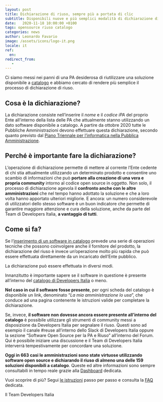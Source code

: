 ```yaml
---
layout: post
title: Dichiarazione di riuso, sempre più a portata di clic
subtitle: Disponibili nuove e più semplici modalità di dichiarazione di riuso del software open source per la PA
date:   2020-11-18 10:00:00 +0100
tags: opensource riuso catalogo
categories: news
author: Leonardo Favario
image: /assets/icons/logo-it.png
locale: it
ref:
  en:
redirect_from:
   -
---
```


Ci siamo messi nei panni di una PA desiderosa di riutilizzare una soluzione
disponibile a [catalogo](https://developers.italia.it/it/software) e abbiamo
cercato di rendere più semplice il processo di dichiarazione di riuso.

## Cosa è la dichiarazione?

La dichiarazione consiste nell’inserire il *nome* e il *codice iPA* del proprio
Ente all’interno della lista delle PA che attualmente stanno utilizzando un
dato software disponibile a catalogo. A partire da ottobre 2020 tutte le
Pubbliche Amministrazioni devono effettuare questa dichiarazione, secondo
quanto previsto dal [Piano Triennale per l’informatica nella Pubblica
Amministrazione](https://docs.italia.it/italia/piano-triennale-ict/pianotriennale-ict-doc/it/2020-2022/capitolo-1-servizi/cosa-devono-fare-le-pa.html).


## Perché è importante fare la dichiarazione?

L’operazione di dichiarazione permette di mettere al corrente l’Ente cedente
di chi stia attualmente utilizzando un determinato prodotto e consentire uno
scambio di informazioni che può **portare alla creazione di una vera e propria
community** intorno al codice open source in oggetto. Non solo, il processo di
dichiarazione agevola il **confronto anche con le altre amministrazioni** che
nel tempo hanno adottato la soluzione e che a loro volta hanno apportato
ulteriori migliorie.
E ancora: un numero considerevole di utilizzatori dello stesso software è un
buon indicatore che permette di garantire maggiore attenzione e cura della
soluzione, anche da parte del Team di Developers Italia, **a vantaggio di
tutti**.

## Come si fa?

Se l’[inserimento di un software in
catalogo](https://developers.italia.it/it/riuso/pubblicazione) prevede una
serie di operazioni tecniche che possono coinvolgere anche il fornitore del
prodotto, la dichiarazione del riuso è invece un’operazione molto più rapida
che può essere effettuata direttamente da un incaricato dell’Ente pubblico.

La dichiarazione può essere effettuata in diversi modi.

Innanzitutto è importante sapere se il software in questione è presente
all’interno del [catalogo di Developers
Italia](https://developers.italia.it/it/software) o meno.

**Nel caso in cui il software fosse presente**, per ogni scheda del catalogo
è disponibile un link, denominato “*La mia amministrazione lo usa*”, che
conduce ad una pagina contenente le istruzioni valide per completare la
dichiarazione.

Se, invece, **il software non dovesse ancora essere presente all’interno
del catalogo** è possibile utilizzare gli strumenti di community messi
a disposizione da Developers Italia per segnalare il riuso. Questi sono
ad esempio il canale #reuse all’interno dello Slack di Developers Italia
oppure la sezione “Software Open Source per la PA e Riuso” all’interno
del Forum. Qui è possibile iniziare una discussione e il Team di
Developers Italia interverrà tempestivamente per concordare una
soluzione.


**Oggi in 663 casi le amministrazioni sono state virtuose utilizzando
software open source e dichiarando il riuso di almeno una delle 159
soluzioni disponibili a catalogo**. Queste ed altre informazioni sono
sempre consultabili in tempo reale grazie alla
[Dashboard](http://developers.italia.it/it/dashboard) dedicata.

Vuoi scoprire di più? Segui [le
istruzioni](https://developers.italia.it/it/riuso/dichiarazione) passo per
passo e consulta la [FAQ](https://developers.italia.it/it/faq#collapseDiv11)
dedicata.

Il Team Developers Italia
